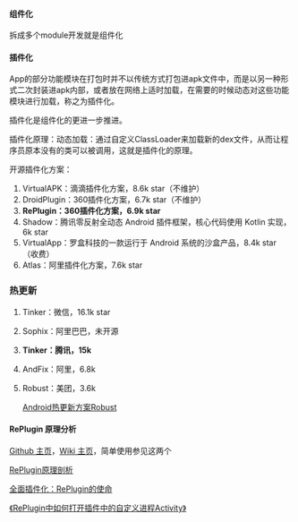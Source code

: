 #### 组件化

拆成多个module开发就是组件化

#### 插件化

App的部分功能模块在打包时并不以传统方式打包进apk文件中，而是以另一种形式二次封装进apk内部，或者放在网络上适时加载，在需要的时候动态对这些功能模块进行加载，称之为插件化。

插件化是组件化的更进一步推进。

插件化原理：动态加载：通过自定义ClassLoader来加载新的dex文件，从而让程序员原本没有的类可以被调用，这就是插件化的原理。

开源插件化方案：

1. VirtualAPK：滴滴插件化方案，8.6k star（不维护）
2. DroidPlugin：360插件化方案，6.7k star（不维护）
3. **RePlugin：360插件化方案，6.9k star**
4. Shadow：腾讯零反射全动态 Android 插件框架，核心代码使用 Kotlin 实现，6k star
5. VirtualApp：罗盒科技的一款运行于 Android 系统的沙盒产品，8.4k star（收费）
6. Atlas：阿里插件化方案，7.6k star

### 热更新

1. Tinker：微信，16.1k star

2. Sophix：阿里巴巴，未开源

3. **Tinker：腾讯，15k**

4. AndFix：阿里，6.8k

5. Robust：美团，3.6k

   [Android热更新方案Robust](https://zhuanlan.zhihu.com/p/22495059)

#### RePlugin 原理分析

[Github 主页](https://github.com/Qihoo360/RePlugin)，[Wiki 主页](https://github.com/Qihoo360/RePlugin/wiki)，简单使用参见这两个

[RePlugin原理剖析](https://www.bookstack.cn/read/RePlugin/e4634c748784f5e8.md)

[全面插件化：RePlugin的使命](https://mp.weixin.qq.com/s?__biz=MzUxMzcxMzE5Ng==&mid=2247488237&idx=1&sn=477d32770ab3c57f2ad6af957be55677&source=41#wechat_redirect)

[《RePlugin中如何打开插件中的自定义进程Activity》](https://mp.weixin.qq.com/s/IpNcyTjML16og4LrxjxFmQ)

